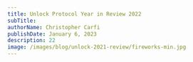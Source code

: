 ```yaml
---
title: Unlock Protocol Year in Review 2022
subTitle: 
authorName: Christopher Carfi
publishDate: January 6, 2023
description: 22
image: /images/blog/unlock-2021-review/fireworks-min.jpg
---
```


